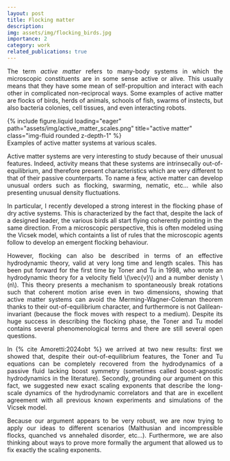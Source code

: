 ```yaml
---
layout: post
title: Flocking matter
description: 
img: assets/img/flocking_birds.jpg
importance: 2
category: work
related_publications: true
---
```


<p style='text-align: justify;' style="margin-bottom:1cm;">The term <em>active matter</em> refers to many-body systems in which the microscopic constituents are in some sense active or alive. This usually means that they have some mean of self-propultion and interact with each other in complicated non-reciprocal ways. Some examples of active matter are flocks of birds, herds of animals, schools of fish, swarms of instects, but also bacteria colonies, cell tissues, and even interacting robots.</p>

<div class="row justify-content-sm-center">
    <div class="col-sm-10 mt-3 mt-md-0">
        {% include figure.liquid loading="eager" path="assets/img/active_matter_scales.png" title="active matter" class="img-fluid rounded z-depth-1" %}
    </div>
	<div class="caption">
			Examples of active matter systems at various scales.
		</div>
</div>

<p style='text-align: justify;'>Active matter systems are very interesting to study because of their unusual features. Indeed, activity means that these systems are intrinsecally out-of-equilibrium, and therefore present characteristics which are very different to that of their passive counterparts. To name a few, active matter can develop unusual orders such as flocking, swarming, nematic, etc... while also presenting unusual density fluctuations.</p>

<p style='text-align: justify;'>In particular, I recently developed a strong interest in the flocking phase of dry active systems. This is characterized by the fact that, despite the lack of a designed leader, the various birds all start flying coherently pointing in the same direction. From a microscopic perspective, this is often modeled using the Vicsek model, which containts a list of rules that the microscopic agents follow to develop an emergent flocking behaviour.</p>

<p style='text-align: justify;'>However, flocking can also be described in terms of an effective hydrodynamic theory, valid at very long time and length scales. This has been put forward for the first time by Toner and Tu in 1998, who wrote an hydrodynamic theory for a velocity field \(\vec{v}\) and a number denisty \(n\). This theory presents a mechanism to spontaneously break rotations such that coherent motion arise even in two dimensions, showing that active matter systems can avoid the Merming-Wagner-Coleman theorem thanks to their out-of-equilibrium character, and furthermore is not Galilean-invariant (because the flock moves with respect to a medium). Despite its huge success in describing the flocking phase, the Toner and Tu model contains several phenomenological terms and there are still several open questions.</p>

<p style='text-align: justify;'>In {% cite Amoretti:2024obt %} we arrived at two new results: first we showed that, despite their out-of-equilibrium features, the Toner and Tu equations can be completely recovered from the hydrodynamics of a passive fluid lacking boost symmetry (sometimes called boost-agnostic hydrodynamics in the literature). Secondly, grounding our argument on this fact, we suggested new exact scaling exponents that describe the long-scale dynamics of the hydrodynamic correlators and that are in excellent agreement with all previous known experiments and simulations of the Vicsek model.</p>

<p style='text-align: justify;'>Because our argument appears to be very robust, we are now trying to apply our ideas to different scenarios (Malthusian and incompressible flocks, quanched vs annehaled disorder, etc...). Furthermore, we are also thinking about ways to prove more formally the argument that allowed us to fix exactly the scaling exponents.</p>